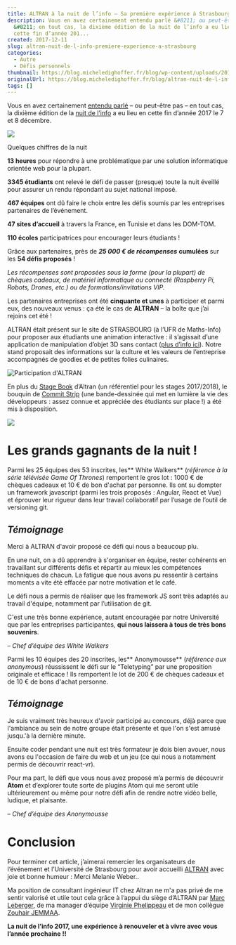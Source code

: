```yaml
---
title: ALTRAN à la nuit de l’info – Sa première expérience à Strasbourg
description: Vous en avez certainement entendu parlé &#8211; ou peut-être pas
  &#8211; en tout cas, la dixième édition de la nuit de l’info a eu lieu en
  cette fin d’année 201...
created: 2017-12-11
slug: altran-nuit-de-l-info-premiere-experience-a-strasbourg
categories:
  - Autre
  - Défis personnels
thumbnail: https://blog.micheledighoffer.fr/blog/wp-content/uploads/2017/12/tb_altran-1ere-nuitinfo.png
originalUrl: https://blog.micheledighoffer.fr/blog/altran-nuit-de-l-info-premiere-experience-a-strasbourg/
tags: []
---
```


Vous en avez certainement [entendu parlé](https://book.micheledighoffer.fr/article/nuit-info-2017-un-nouveau-defi) – ou peut-être pas – en tout cas, la dixième édition de la [nuit de l’info](https://www.nuitdelinfo.com/) a eu lieu en cette fin d’année 2017 le 7 et 8 décembre.

![](https://micheledighoffer.fr/blog/wp-content/uploads/2017/12/lanuitdelinfo_altran_hd.png)

Quelques chiffres de la nuit

**13 heures** pour répondre à une problématique par une solution informatique orientée web pour la plupart.

**3345 étudiants** ont relevé le défi de passer (presque) toute la nuit éveillé pour assurer un rendu répondant au sujet national imposé.

**467 équipes** ont dû faire le choix entre les défis soumis par les entreprises partenaires de l’événement.

**47 sites d’accueil** à travers la France, en Tunisie et dans les DOM-TOM.

**110 écoles** participatrices pour encourager leurs étudiants !

Grâce aux partenaires, près de ***25 000 € de récompenses*** **cumulées** sur les **54 défis proposés** !

*Les récompenses sont proposées sous la forme (pour la plupart) de chèques cadeaux, de matériel informatique ou connecté (Raspberry Pi, Robots, Drones, etc.) ou de formations/invitations VIP.*

Les partenaires entreprises ont été **cinquante et unes** à participer et parmi eux, des nouveaux venus : ça été le cas de **ALTRAN** – la boîte que j’ai rejoins cet été !

ALTRAN était présent sur le site de STRASBOURG (à l’UFR de Maths-Info) pour proposer aux étudiants une animation interactive : il s’agissait d’une application de manipulation d’objet 3D sans contact ([plus d’info ici](https://github.com/AltranResearchMedica/ARAM)). Notre stand proposait des informations sur la culture et les valeurs de l’entreprise accompagnés de goodies et de petites folies culinaires.

![Participation d'ALTRAN](https://micheledighoffer.fr/blog/wp-content/uploads/2017/12/images-ndi-altran.png)

En plus du [Stage Book](http://zouhairj.com/altran/Altran-book-stages-ingenieur-sept-2017-2018.pdf) d’Altran (un référentiel pour les stages 2017/2018), le bouquin de [Commit Strip](https://www.commitstrip.com/fr/) (une bande-dessinée qui met en lumière la vie des développeurs : assez connue et appréciée des étudiants sur place !) a été mis à disposition.

[![](https://img.ulule.com/display/b060e5c9500ae24cb7088abbdf6345eb45221935/thumbnail/640x360/presales/9/8/7/10789/header-ulule-640px_1_jpg_640x360_crop_upscale_q.jpg?upscale=1)](https://www.commitstrip.com/fr/)

# Les grands gagnants de la nuit !

Parmi les 25 équipes des 53 inscrites, les\*\* White Walkers\*\* (*référence à la série télévisée Game Of Thrones*) remportent le gros lot : 1000 € de chèques cadeaux et 10 € de bon d'achat par personne. Ils ont su dompter un framework javascript (parmi les trois proposés : Angular, React et Vue) et éprouver leur rigueur dans leur travail collaboratif par l’usage de l’outil de versioning git.

## *Témoignage*

Merci à ALTRAN d'avoir proposé ce défi qui nous a beaucoup plu.

En une nuit, on a dû apprendre à s'organiser en équipe, rester cohérents en travaillant sur différents défis et répartir au mieux les compétences techniques de chacun. La fatigue que nous avons pu ressentir à certains moments a vite été effacée par notre motivation et le café.

Le défi nous a permis de réaliser que les framework JS sont très adaptés au travail d'équipe, notamment par l’utilisation de git.

C'est une très bonne expérience, autant encouragée par notre Université que par les entreprises participantes, **qui nous laissera à tous de très bons souvenirs**.

*– Chef d’équipe des White Walkers*

Parmi les 10 équipes des 20 inscrites, les\*\* Anonymousse\*\* (*référence aux anonymous*) réussissent le défi sur le “Teletyping” par une proposition originale et efficace ! Ils remportent le lot de 200 € de chèques cadeaux et de 10 € de bons d'achat personne.

## *Témoignage*

Je suis vraiment très heureux d'avoir participé au concours, déjà parce que l'ambiance au sein de notre groupe était présente et que l'on s'est amusé jusqu.'à la dernière minute.

Ensuite coder pendant une nuit est très formateur je dois bien avouer, nous avons eu l'occasion de faire du web et un jeu (ce qui nous a notamment permis de découvrir react-vr).

Pour ma part, le défi que vous nous avez proposé m’a permis de découvrir **Atom** et d’explorer toute sorte de plugins Atom qui me seront utile ultérieurement ou même pour notre défi afin de rendre notre vidéo belle, ludique, et plaisante.

*– Chef d’équipe des Anonymousse*

# Conclusion

Pour terminer cet article, j’aimerai remercier les organisateurs de l’événement et l’Université de Strasbourg pour avoir accueilli [ALTRAN](https://www.altran.com/) avec joie et bonne humeur : Merci Melanie Weber..

Ma position de consultant ingénieur IT chez Altran ne m'a pas privé de me sentir valorisé et utile tout cela grâce à l’appui du siège d’ALTRAN par [Marc Leberger](https://twitter.com/marcleberger), de ma manager d’équipe [Virginie Phelippeau](https://fr.linkedin.com/in/virginie-phelippeau-382182a1) et de mon collègue [Zouhair JEMMAA](https://www.linkedin.com/in/zouhairjemmaa/).

**La nuit de l’info 2017, une expérience à renouveler et à vivre avec vous l’année prochaine !!**

